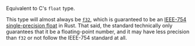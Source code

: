 Equivalent to C's `float` type.

This type will almost always be [`f32`], which is guaranteed to be an [IEEE-754 single-precision float] in Rust. That said, the standard technically only guarantees that it be a floating-point number, and it may have less precision than `f32` or not follow the IEEE-754 standard at all.

[IEEE-754 single-precision float]: https://en.wikipedia.org/wiki/IEEE_754
[`f32`]: ../../primitive.f32.html
